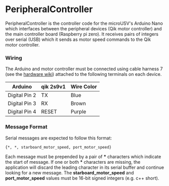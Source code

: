 # PeripheralController

PeripheralController is the controller code for the microUSV's Arduino Nano which interfaces between the peripheral devices (Qik motor controller) and the main controller board (Raspberry pi zero). It receives pairs of integers over serial (USB) which it sends as motor speed commands to the Qik motor controller. 

### Wiring

The Arduino and motor controller must be connected using cable harness 7 (see the [hardware wiki](https://osf.io/k7a8p/wiki/08.%20Wiring/)) attached to the following terminals on each device.

Arduino | qik 2s9v1 | Wire Color
------- | --------- | ----------
Digital Pin 2 | TX | Blue
Digital Pin 3 | RX | Brown
Digital Pin 4 | RESET | Purple

### Message Format

Serial messages are expected to follow this format:

```
{*, *, starboard_motor_speed, port_motor_speed}
```

Each message must be prepended by a pair of __*__ characters which indicate the start of message. If one or both __*__ characters are missing, the application will discard the leading character in its serial buffer and continue looking for a new message. The **starboard_motor_speed** and **port_motor_speed** values must be 16-bit signed integers (e.g. c++ short).

